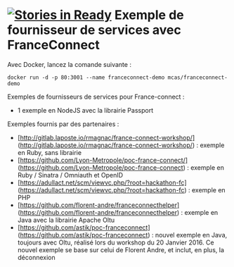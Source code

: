 [![Stories in Ready](https://badge.waffle.io/deep75/franceconnect-demo.png?label=ready&title=Ready)](https://waffle.io/deep75/franceconnect-demo)
Exemple de fournisseur de services avec FranceConnect
==========================

Avec Docker, lancez la comande suivante :

```
docker run -d -p 80:3001 --name franceconnect-demo mcas/franceconnect-demo
```

Exemples de fournisseurs de services pour France-connect :
- 1 exemple en NodeJS avec la librairie Passport

Exemples fournis par des partenaires : 
- [http://gitlab.laposte.io/rmagnac/france-connect-workshop/] (http://gitlab.laposte.io/rmagnac/france-connect-workshop/) : exemple en Ruby, sans librairie
- [https://github.com/Lyon-Metropole/poc-france-connect/] (https://github.com/Lyon-Metropole/poc-france-connect) : exemple en Ruby / Sinatra / Omniauth et OpenID
- [https://adullact.net/scm/viewvc.php/?root=hackathon-fc] (https://adullact.net/scm/viewvc.php/?root=hackathon-fc) : exemple en PHP
- [https://github.com/florent-andre/franceconnecthelper] (https://github.com/florent-andre/franceconnecthelper) : exemple en Java avec la librairie Apache Oltu
- [https://github.com/astik/poc-franceconnect] (https://github.com/astik/poc-franceconnect) : nouvel exemple en Java, toujours avec Oltu, réalisé lors du workshop du 20 Janvier 2016. Ce nouvel exemple se base sur celui de Florent Andre, et inclut, en plus, la déconnexion
